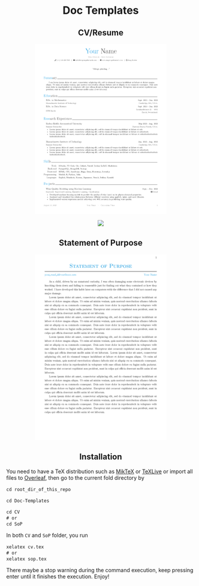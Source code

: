 <div align="center">
<h1>Doc Templates</h1>

<h2 align="center">CV/Resume</h2>
  <div align="center">
      <a href="https://github.com/Sang-Buster/Miscellaneous-Configuration/blob/main/Doc-Templates/CV/cv.pdf">
        <img src="/Doc-Templates/README.assets/cv.png" width="350"/>
      </a>
  
  [![](https://img.shields.io/badge/View%20More-282c34?style=for-the-badge&logoColor=white)](https://github.com/Sang-Buster/Miscellaneous-Configuration/blob/main/Doc-Templates/CV/cv.pdf)
</div>



<h2 align="center">Statement of Purpose</h2>
  <div align="center">
    <a href="https://github.com/Sang-Buster/Miscellaneous-Configuration/blob/main/Doc-Templates/SoP/sop.pdf">
      <img src="/Doc-Templates/README.assets/sop.png" width="350"/>
    </a>
</div>


<h2>Installation</h2>
</div>

You need to have a TeX distribution such as [MikTeX](https://miktex.org/) or [TeXLive](https://tug.org/texlive/) or import all files to [Overleaf](https://www.overleaf.com/project), then go to the current fold directory by

```shell
cd root_dir_of_this_repo
```

```shell
cd Doc-Templates
```

```shell
cd CV
# or 
cd SoP
```

In both `CV` and `SoP` folder, you run 

```shell
xelatex cv.tex
# or
xelatex sop.tex
```

There maybe a stop warning during the command execution, keep pressing enter until it finishes the execution. Enjoy!
